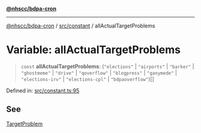 [**@nhscc/bdpa-cron**](../../../README.md)

***

[@nhscc/bdpa-cron](../../../README.md) / [src/constant](../README.md) / allActualTargetProblems

# Variable: allActualTargetProblems

> `const` **allActualTargetProblems**: (`"elections"` \| `"airports"` \| `"barker"` \| `"ghostmeme"` \| `"drive"` \| `"qoverflow"` \| `"blogpress"` \| `"ganymede"` \| `"elections-irv"` \| `"elections-cpl"` \| `"bdpaoverflow"`)[]

Defined in: [src/constant.ts:95](https://github.com/nhscc/bdpa-cron/blob/fb94d84b32201c9d8dab385121a53d5c0ecc3177/src/constant.ts#L95)

## See

[TargetProblem](TargetProblem.md)
